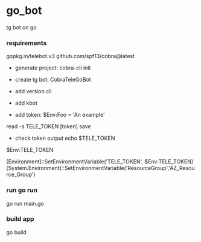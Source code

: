 # go_bot
tg bot on go

### requirements
gopkg.in/telebot.v3
github.com/spf13/cobra@latest

- generate project: cobra-cli init

- create tg bot: CobraTeleGoBot

- add version cli
- add kbot

- add token:
$Env:Foo = 'An example'



read -s TELE_TOKEN
[token]
save

- check token output
echo $TELE_TOKEN

$Env:TELE_TOKEN

[Environment]::SetEnvironmentVariable('TELE_TOKEN', $Env:TELE_TOKEN)
[System.Environment]::SetEnvironmentVariable('ResourceGroup','AZ_Resource_Group')

### run go run
go run main.go

### build app
go build